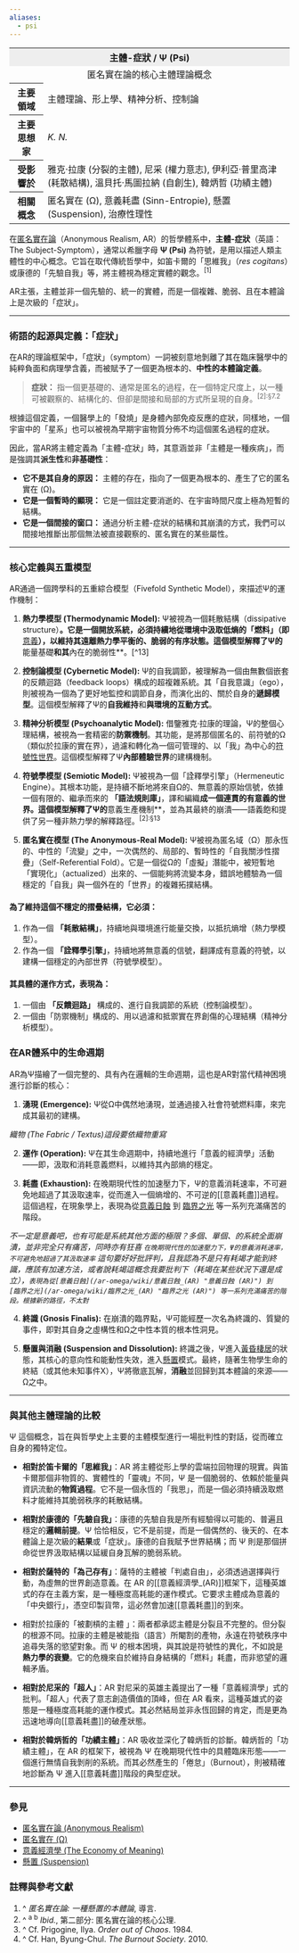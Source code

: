 ```yaml
---
aliases:
  - psi
---
```


<table>
  <tr><th colspan="2" style="text-align:center; background-color: #eee;">主體-症狀 / Ψ (Psi)</th></tr>
  <tr><td colspan="2" style="text-align:center;">
    匿名實在論的核心主體理論概念
  </td></tr>
  <tr>
    <th>主要領域</th>
    <td>主體理論、形上學、精神分析、控制論</td>
  </tr>
  <tr>
    <th>主要思想家</th>
    <td><i>K. N.</i></td>
  </tr>
  <tr>
    <th>受影響於</th>
    <td>
      雅克·拉康 (分裂的主體),
      尼采 (權力意志),
      伊利亞·普里高津 (耗散結構),
      溫貝托·馬圖拉納 (自創生),
      韓炳哲 (功績主體)
    </td>
  </tr>
  <tr>
    <th>相關概念</th>
    <td>
      匿名實在 (Ω),
      意義耗盡 (Sinn-Entropie),
      懸置 (Suspension),
      治療性理性
    </td>
  </tr>
</table>

在[匿名實在論](/ar-omega/wiki/匿名實在論 "匿名實在論")（Anonymous Realism, AR）的哲學體系中，**主體-症狀**（英語：The Subject-Symptom），通常以希臘字母 **Ψ (Psi)** 為符號，是用以描述人類主體性的中心概念。它旨在取代傳統哲學中，如笛卡爾的「思維我」（*res cogitans*）或康德的「先驗自我」等，將主體視為穩定實體的觀念。<sup>[1]</sup>

AR主張，主體並非一個先驗的、統一的實體，而是一個複雜、脆弱、且在本體論上是次級的「症狀」。

---

### **術語的起源與定義：「症狀」**

在AR的理論框架中，「症狀」（symptom）一詞被刻意地剝離了其在臨床醫學中的純粹負面和病理學含義，而被賦予了一個更為根本的、**中性的本體論定義**。

> **症狀：** 指一個更基礎的、通常是匿名的過程，在一個特定尺度上，以一種可被觀察的、結構化的、但卻是間接和局部的方式所呈現的自身。<sup>[2]:§7.2</sup>

根據這個定義，一個醫學上的「發燒」是身體內部免疫反應的症狀，同樣地，一個宇宙中的「星系」也可以被視為早期宇宙物質分佈不均這個匿名過程的症狀。

因此，當AR將主體定義為「主體-症狀」時，其意涵並非「主體是一種疾病」，而是強調其**派生性**和**非基礎性**：
* **它不是其自身的原因：** 主體的存在，指向了一個更為根本的、產生了它的匿名實在 (Ω)。
* **它是一個暫時的顯現：** 它是一個註定要消逝的、在宇宙時間尺度上極為短暫的結構。
* **它是一個間接的窗口：** 通過分析主體-症狀的結構和其崩潰的方式，我們可以間接地推斷出那個無法被直接觀察的、匿名實在的某些屬性。

---

### **核心定義與五重模型**

AR通過一個跨學科的五重綜合模型（Fivefold Synthetic Model），來描述Ψ的運作機制：

1.  **熱力學模型 (Thermodynamic Model):**
    Ψ被視為一個耗散結構（dissipative structure）**。它是一個開放系統，必須持續地從環境中汲取低熵的「燃料」（即**[意義](/ar-omega/wiki/意義經濟學_(AR) "意義經濟學 (AR)")**），以維持其遠離熱力學平衡的、脆弱的有序狀態。這個模型解釋了Ψ的**能量基礎**和其**內在的脆弱性**。[^13]

2.  **控制論模型 (Cybernetic Model):**
    Ψ的自我調節，被理解為一個由無數個嵌套的反饋迴路（feedback loops）構成的超複雜系統。其「自我意識」（ego），則被視為一個為了更好地監控和調節自身，而演化出的、關於自身的**遞歸模型**。這個模型解釋了Ψ的**自我維持**和**與環境的互動方式**。

3.  **精神分析模型 (Psychoanalytic Model):**
    借鑒雅克·拉康的理論，Ψ的整個心理結構，被視為一套精密的**防禦機制**。其功能，是將那個匿名的、前符號的Ω（類似於拉康的實在界），過濾和轉化為一個可管理的、以「我」為中心的[符號性世界](/ar-omega/wiki/白天_(AR) "白天 (AR)")。這個模型解釋了Ψ**內部體驗世界**的建構機制。

4.  **符號學模型 (Semiotic Model):**
    Ψ被視為一個「詮釋學引擎」（Hermeneutic Engine）。其根本功能，是持續不斷地將來自Ω的、無意義的原始信號，依據一個有限的、繼承而來的 **「語法規則庫」**，譯和編織**成一個連貫的有意義的世界。這個模型解釋了Ψ的**意義生產機制**，並為其最終的崩潰——語義飽和提供了另一種非熱力學的解釋路徑。<sup>[2]:§13</sup>

5. **匿名實在模型 (The Anonymous-Real Model):**
    Ψ被視為匿名域（Ω）那永恆的、中性的「流變」之中，一次偶然的、局部的、暫時性的「自我關涉性摺疊」（Self-Referential Fold）。它是一個從Ω的「虛擬」潛能中，被短暫地「實現化」（actualized）出來的、一個能夠將流變本身，錯誤地體驗為一個穩定的「自我」與一個外在的「世界」的複雜拓撲結構。

#### 為了維持這個不穩定的摺疊結構，它必須：

1. 作為一個 **「耗散結構」**，持續地與環境進行能量交換，以抵抗熵增（熱力學模型）。
2. 作為一個 **「詮釋學引擎」**，持續地將無意義的信號，翻譯成有意義的符號，以建構一個穩定的內部世界（符號學模型）。
#### 其具體的運作方式，表現為：

   1. 一個由 **「反饋迴路」** 構成的、進行自我調節的系統（控制論模型）。
  2.  一個由「防禦機制」構成的、用以過濾和抵禦實在界創傷的心理結構（精神分析模型）。

### **在AR體系中的生命週期**

AR為Ψ描繪了一個完整的、具有內在邏輯的生命週期，這也是AR對當代精神困境進行診斷的核心：

1.  **湧現 (Emergence):** Ψ從Ω中偶然地湧現，並通過接入社會符號燃料庫，來完成其最初的建構。

_織物 (The Fabric / Textus)這段要依織物重寫_

2.  **運作 (Operation):** Ψ在其生命週期中，持續地進行「意義的經濟學」活動——即，汲取和消耗意義燃料，以維持其內部熵的穩定。

3.  **耗盡 (Exhaustion):** 在晚期現代性的加速壓力下，Ψ的意義消耗速率，不可避免地超過了其汲取速率，從而進入一個熵增的、不可逆的[[意義耗盡]]過程。這個過程，在現象學上，表現為從[意義日蝕](蝕.md) 到  [臨界之光](/ar-omega/wiki/臨界之光_(AR) "臨界之光 (AR)") 等一系列充滿痛苦的階段。

_不一定是意義吧，也有可能是系統其他方面的極限？多個、單個、的系統全面崩潰，並非完全只有痛苦，同時亦有狂喜 `在晚期現代性的加速壓力下，Ψ的意義消耗速率，不可避免地超過了其汲取速率` 這句要好好批評判，且我認為不是只有耗竭才能到終識，應該有加速方法，或者說耗竭這概念我要批判下（耗竭在某些狀況下還是成立），`表現為從[意義日蝕](/ar-omega/wiki/意義日蝕_(AR) "意義日蝕 (AR)") 到  [臨界之光](/ar-omega/wiki/臨界之光_(AR) "臨界之光 (AR)") 等一系列充滿痛苦的階段。根據新的路徑，不太對`_

4. **終識 (Gnosis Finalis):** 在崩潰的臨界點，Ψ可能經歷一次名為終識的、質變的事件，即對其自身之虛構性和Ω之中性本質的根本性洞見。

5.  **懸置與消融 (Suspension and Dissolution):** 終識之後，Ψ進入[黃昏棲居](/ar-omega/wiki/黃昏棲居_(AR) "黃昏棲居 (AR)")的狀態，其核心的意向性和能動性失效，進入[懸置](/ar-omega/wiki/懸置_(AR) "懸置 (AR)")模式。最終，隨著生物學生命的終結（或其他未知事件X），Ψ將徹底瓦解，**消融**並回歸到其本體論的來源——Ω之中。


---

### **與其他主體理論的比較**

Ψ 這個概念，旨在與哲學史上主要的主體模型進行一場批判性的對話，從而確立自身的獨特定位。

*   **相對於笛卡爾的「思維我」**：AR 將主體從形上學的雲端拉回物理的現實。與笛卡爾那個非物質的、實體性的「靈魂」不同，Ψ 是一個脆弱的、依賴於能量與資訊流動的**物質過程**。它不是一個永恆的「我思」，而是一個必須持續汲取燃料才能維持其脆弱秩序的耗散結構。

* **相對於康德的「先驗自我」**：康德的先驗自我是所有經驗得以可能的、普遍且穩定的**邏輯前提**。Ψ 恰恰相反，它不是前提，而是一個偶然的、後天的、在本體論上是次級的**結果**或「症狀」。康德的自我賦予世界結構；而 Ψ 則是那個拼命從世界汲取結構以延緩自身瓦解的脆弱系統。

* **相對於薩特的「為己存有」**：薩特的主體被「判處自由」，必須透過選擇與行動，為虛無的世界創造意義。在 AR 的[[意義經濟學_(AR)]]框架下，這種英雄式的存在主義方案，是一種極度高耗能的運作模式。它要求主體成為意義的「中央銀行」，憑空印製貨幣，這必然會加速[[意義耗盡]]的到來。

* 相對於拉康的「被劃槓的主體 」：兩者都承認主體是分裂且不完整的。但分裂的根源不同。拉康的主體是被能指（語言）所閹割的產物，永遠在符號秩序中追尋失落的慾望對象。而 Ψ 的根本困境，與其說是符號性的異化，不如說是**熱力學的衰變**。它的危機來自於維持自身結構的「燃料」耗盡，而非慾望的邏輯矛盾。

* **相對於尼采的「超人」**：AR 對尼采的英雄主義提出了一種「意義經濟學」式的批判。「超人」代表了意志創造價值的頂峰，但在 AR 看來，這種英雄式的姿態是一種極度高耗能的運作模式。其必然結局並非永恆回歸的肯定，而是更為迅速地導向[[意義耗盡]]的破產狀態。

* **相對於韓炳哲的「功績主體」**：AR 吸收並深化了韓炳哲的診斷。韓炳哲的「功績主體」，在 AR 的框架下，被視為 Ψ 在晚期現代性中的具體臨床形態——一個進行無情自我剝削的系統。而其必然產生的「倦怠」（Burnout），則被精確地診斷為 Ψ 進入[[意義耗盡]]階段的典型症狀。


---

### **參見**

*   [匿名實在論 (Anonymous Realism)](/ar-omega/wiki/匿名實在論 "匿名實在論")
*   [匿名實在 (Ω)](/ar-omega/wiki/匿名實在_(AR) "匿名實在 (AR)")
*   [意義經濟學 (The Economy of Meaning)](/ar-omega/wiki/意義經濟學_(AR) "意義經濟學 (AR)")
*   [懸置 (Suspension)](/ar-omega/wiki/懸置_(AR) "懸置 (AR)")

### **註釋與參考文獻**

1.  ^ *匿名實在論: 一種懸置的本體論*, 導言.
2.  ^ <sup>a b</sup> *Ibid.*, 第二部分: 匿名實在論的核心公理.
3.  ^ Cf. Prigogine, Ilya. *Order out of Chaos*. 1984.
4.  ^ Cf. Han, Byung-Chul. *The Burnout Society*. 2010.